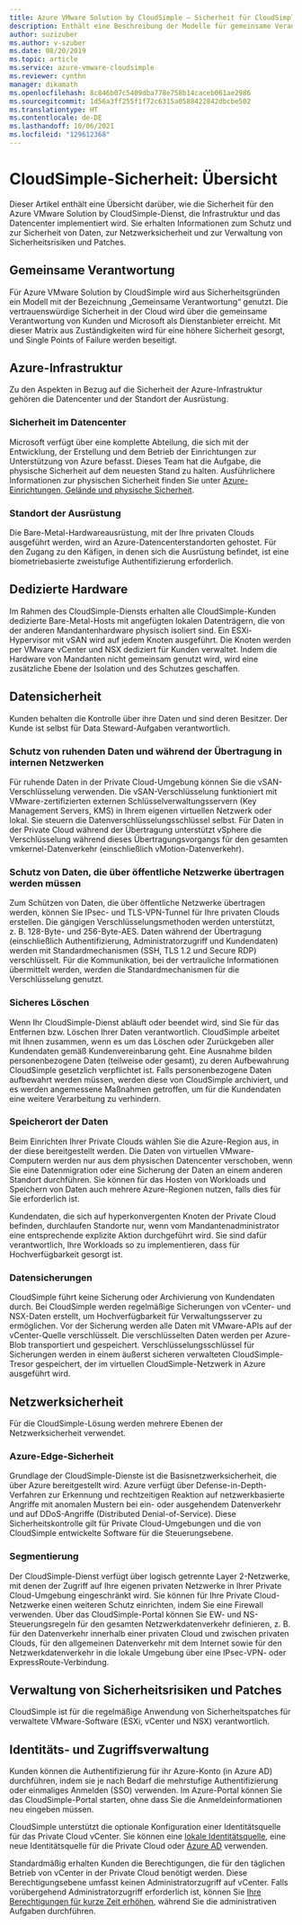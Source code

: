 ```yaml
---
title: Azure VMware Solution by CloudSimple – Sicherheit für CloudSimple-Dienste
description: Enthält eine Beschreibung der Modelle für gemeinsame Verantwortung, mit denen für CloudSimple-Dienste für Sicherheit gesorgt wird.
author: suzizuber
ms.author: v-szuber
ms.date: 08/20/2019
ms.topic: article
ms.service: azure-vmware-cloudsimple
ms.reviewer: cynthn
manager: dikamath
ms.openlocfilehash: 8c846b07c5409dba778e758b14caceb061ae2986
ms.sourcegitcommit: 1d56a3ff255f1f72c6315a0588422842dbcbe502
ms.translationtype: HT
ms.contentlocale: de-DE
ms.lasthandoff: 10/06/2021
ms.locfileid: "129612368"
---
```

# <a name="cloudsimple-security-overview"></a>CloudSimple-Sicherheit: Übersicht

Dieser Artikel enthält eine Übersicht darüber, wie die Sicherheit für den Azure VMware Solution by CloudSimple-Dienst, die Infrastruktur und das Datencenter implementiert wird. Sie erhalten Informationen zum Schutz und zur Sicherheit von Daten, zur Netzwerksicherheit und zur Verwaltung von Sicherheitsrisiken und Patches.

## <a name="shared-responsibility"></a>Gemeinsame Verantwortung

Für Azure VMware Solution by CloudSimple wird aus Sicherheitsgründen ein Modell mit der Bezeichnung „Gemeinsame Verantwortung“ genutzt. Die vertrauenswürdige Sicherheit in der Cloud wird über die gemeinsame Verantwortung von Kunden und Microsoft als Dienstanbieter erreicht. Mit dieser Matrix aus Zuständigkeiten wird für eine höhere Sicherheit gesorgt, und Single Points of Failure werden beseitigt.

## <a name="azure-infrastructure"></a>Azure-Infrastruktur

Zu den Aspekten in Bezug auf die Sicherheit der Azure-Infrastruktur gehören die Datencenter und der Standort der Ausrüstung.

### <a name="datacenter-security"></a>Sicherheit im Datencenter

Microsoft verfügt über eine komplette Abteilung, die sich mit der Entwicklung, der Erstellung und dem Betrieb der Einrichtungen zur Unterstützung von Azure befasst. Dieses Team hat die Aufgabe, die physische Sicherheit auf dem neuesten Stand zu halten. Ausführlichere Informationen zur physischen Sicherheit finden Sie unter [Azure-Einrichtungen, Gelände und physische Sicherheit](../security/fundamentals/physical-security.md).

### <a name="equipment-location"></a>Standort der Ausrüstung

Die Bare-Metal-Hardwareausrüstung, mit der Ihre privaten Clouds ausgeführt werden, wird an Azure-Datencenterstandorten gehostet.  Für den Zugang zu den Käfigen, in denen sich die Ausrüstung befindet, ist eine biometriebasierte zweistufige Authentifizierung erforderlich.

## <a name="dedicated-hardware"></a>Dedizierte Hardware

Im Rahmen des CloudSimple-Diensts erhalten alle CloudSimple-Kunden dedizierte Bare-Metal-Hosts mit angefügten lokalen Datenträgern, die von der anderen Mandantenhardware physisch isoliert sind. Ein ESXi-Hypervisor mit vSAN wird auf jedem Knoten ausgeführt. Die Knoten werden per VMware vCenter und NSX dediziert für Kunden verwaltet. Indem die Hardware von Mandanten nicht gemeinsam genutzt wird, wird eine zusätzliche Ebene der Isolation und des Schutzes geschaffen.

## <a name="data-security"></a>Datensicherheit

Kunden behalten die Kontrolle über ihre Daten und sind deren Besitzer. Der Kunde ist selbst für Data Steward-Aufgaben verantwortlich.

### <a name="data-protection-for-data-at-rest-and-data-in-motion-within-internal-networks"></a>Schutz von ruhenden Daten und während der Übertragung in internen Netzwerken

Für ruhende Daten in der Private Cloud-Umgebung können Sie die vSAN-Verschlüsselung verwenden. Die vSAN-Verschlüsselung funktioniert mit VMware-zertifizierten externen Schlüsselverwaltungsservern (Key Management Servers, KMS) in Ihrem eigenen virtuellen Netzwerk oder lokal.  Sie steuern die Datenverschlüsselungsschlüssel selbst. Für Daten in der Private Cloud während der Übertragung unterstützt vSphere die Verschlüsselung während dieses Übertragungsvorgangs für den gesamten vmkernel-Datenverkehr (einschließlich vMotion-Datenverkehr).

### <a name="data-protection-for-data-that-is-required-to-move-through-public-networks"></a>Schutz von Daten, die über öffentliche Netzwerke übertragen werden müssen

Zum Schützen von Daten, die über öffentliche Netzwerke übertragen werden, können Sie IPsec- und TLS-VPN-Tunnel für Ihre privaten Clouds erstellen. Die gängigen Verschlüsselungsmethoden werden unterstützt, z. B. 128-Byte- und 256-Byte-AES. Daten während der Übertragung (einschließlich Authentifizierung, Administratorzugriff und Kundendaten) werden mit Standardmechanismen (SSH, TLS 1.2 und Secure RDP) verschlüsselt. Für die Kommunikation, bei der vertrauliche Informationen übermittelt werden, werden die Standardmechanismen für die Verschlüsselung genutzt.

### <a name="secure-disposal"></a>Sicheres Löschen

Wenn Ihr CloudSimple-Dienst abläuft oder beendet wird, sind Sie für das Entfernen bzw. Löschen Ihrer Daten verantwortlich. CloudSimple arbeitet mit Ihnen zusammen, wenn es um das Löschen oder Zurückgeben aller Kundendaten gemäß Kundenvereinbarung geht. Eine Ausnahme bilden personenbezogene Daten (teilweise oder gesamt), zu deren Aufbewahrung CloudSimple gesetzlich verpflichtet ist. Falls personenbezogene Daten aufbewahrt werden müssen, werden diese von CloudSimple archiviert, und es werden angemessene Maßnahmen getroffen, um für die Kundendaten eine weitere Verarbeitung zu verhindern.

### <a name="data-location"></a>Speicherort der Daten

Beim Einrichten Ihrer Private Clouds wählen Sie die Azure-Region aus, in der diese bereitgestellt werden. Die Daten von virtuellen VMware-Computern werden nur aus dem physischen Datencenter verschoben, wenn Sie eine Datenmigration oder eine Sicherung der Daten an einem anderen Standort durchführen. Sie können für das Hosten von Workloads und Speichern von Daten auch mehrere Azure-Regionen nutzen, falls dies für Sie erforderlich ist.

Kundendaten, die sich auf hyperkonvergenten Knoten der Private Cloud befinden, durchlaufen Standorte nur, wenn vom Mandantenadministrator eine entsprechende explizite Aktion durchgeführt wird. Sie sind dafür verantwortlich, Ihre Workloads so zu implementieren, dass für Hochverfügbarkeit gesorgt ist.

### <a name="data-backups"></a>Datensicherungen

CloudSimple führt keine Sicherung oder Archivierung von Kundendaten durch. Bei CloudSimple werden regelmäßige Sicherungen von vCenter- und NSX-Daten erstellt, um Hochverfügbarkeit für Verwaltungsserver zu ermöglichen. Vor der Sicherung werden alle Daten mit VMware-APIs auf der vCenter-Quelle verschlüsselt. Die verschlüsselten Daten werden per Azure-Blob transportiert und gespeichert. Verschlüsselungsschlüssel für Sicherungen werden in einem äußerst sicheren verwalteten CloudSimple-Tresor gespeichert, der im virtuellen CloudSimple-Netzwerk in Azure ausgeführt wird.

## <a name="network-security"></a>Netzwerksicherheit

Für die CloudSimple-Lösung werden mehrere Ebenen der Netzwerksicherheit verwendet.

### <a name="azure-edge-security"></a>Azure-Edge-Sicherheit

Grundlage der CloudSimple-Dienste ist die Basisnetzwerksicherheit, die über Azure bereitgestellt wird. Azure verfügt über Defense-in-Depth-Verfahren zur Erkennung und rechtzeitigen Reaktion auf netzwerkbasierte Angriffe mit anomalen Mustern bei ein- oder ausgehendem Datenverkehr und auf DDoS-Angriffe (Distributed Denial-of-Service). Diese Sicherheitskontrolle gilt für Private Cloud-Umgebungen und die von CloudSimple entwickelte Software für die Steuerungsebene.

### <a name="segmentation"></a>Segmentierung

Der CloudSimple-Dienst verfügt über logisch getrennte Layer 2-Netzwerke, mit denen der Zugriff auf Ihre eigenen privaten Netzwerke in Ihrer Private Cloud-Umgebung eingeschränkt wird. Sie können für Ihre Private Cloud-Netzwerke einen weiteren Schutz einrichten, indem Sie eine Firewall verwenden. Über das CloudSimple-Portal können Sie EW- und NS-Steuerungsregeln für den gesamten Netzwerkdatenverkehr definieren, z. B. für den Datenverkehr innerhalb einer privaten Cloud und zwischen privaten Clouds, für den allgemeinen Datenverkehr mit dem Internet sowie für den Netzwerkdatenverkehr in die lokale Umgebung über eine IPsec-VPN- oder ExpressRoute-Verbindung.

## <a name="vulnerability-and-patch-management"></a>Verwaltung von Sicherheitsrisiken und Patches

CloudSimple ist für die regelmäßige Anwendung von Sicherheitspatches für verwaltete VMware-Software (ESXi, vCenter und NSX) verantwortlich.

## <a name="identity-and-access-management"></a>Identitäts- und Zugriffsverwaltung

Kunden können die Authentifizierung für ihr Azure-Konto (in Azure AD) durchführen, indem sie je nach Bedarf die mehrstufige Authentifizierung oder einmaliges Anmelden (SSO) verwenden. Im Azure-Portal können Sie das CloudSimple-Portal starten, ohne dass Sie die Anmeldeinformationen neu eingeben müssen.

CloudSimple unterstützt die optionale Konfiguration einer Identitätsquelle für das Private Cloud vCenter. Sie können eine [lokale Identitätsquelle](set-vcenter-identity.md), eine neue Identitätsquelle für die Private Cloud oder [Azure AD](azure-ad.md) verwenden.

Standardmäßig erhalten Kunden die Berechtigungen, die für den täglichen Betrieb von vCenter in der Private Cloud benötigt werden. Diese Berechtigungsebene umfasst keinen Administratorzugriff auf vCenter. Falls vorübergehend Administratorzugriff erforderlich ist, können Sie [Ihre Berechtigungen für kurze Zeit erhöhen](escalate-private-cloud-privileges.md), während Sie die administrativen Aufgaben durchführen.
